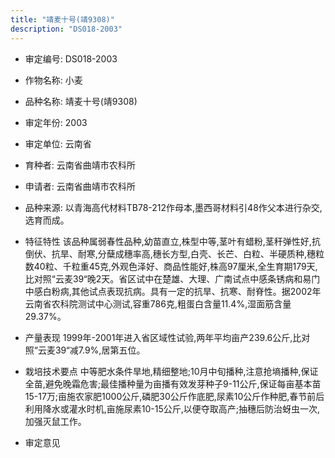 ```yaml
---
title: "靖麦十号(靖9308)"
description: "DS018-2003"
---
```

* 审定编号:  DS018-2003

*  作物名称:  小麦

*  品种名称:  靖麦十号(靖9308)

*  审定年份:  2003

*  审定单位:  云南省

* 育种者:  云南省曲靖市农科所

*  申请者:  云南省曲靖市农科所

*  品种来源:  以青海高代材料TB78-212作母本,墨西哥材料引48作父本进行杂交,选育而成。

*  特征特性
该品种属弱春性品种,幼苗直立,株型中等,茎叶有蜡粉,茎秆弹性好,抗倒伏、抗旱、耐寒,分蘖成穗率高,穗长方型,白壳、长芒、白粒、半硬质种,穗粒数40粒、千粒重45克,外观色泽好、商品性能好,株高97厘米,全生育期179天,比对照“云麦39“晚2天。省区试中在楚雄、大理、广南试点中感条锈病和易门中感白粉病,其他试点表现抗病。具有一定的抗旱、抗寒、耐脊性。据2002年云南省农科院测试中心测试,容重786克,粗蛋白含量11.4%,湿面筋含量29.37%。

*  产量表现
1999年-2001年进入省区域性试验,两年平均亩产239.6公斤,比对照“云麦39“减7.9%,居第五位。

*  栽培技术要点
中等肥水条件旱地,精细整地;10月中旬播种,注意抢墒播种,保证全苗,避免晚霜危害;最佳播种量为亩播有效发芽种子9-11公斤,保证每亩基本苗15-17万;亩施农家肥1000公斤,磷肥30公斤作底肥,尿素10公斤作种肥,春节前后利用降水或灌水时机,亩施尿素10-15公斤,以便夺取高产;抽穗后防治蚜虫一次,加强灭鼠工作。

*  审定意见

